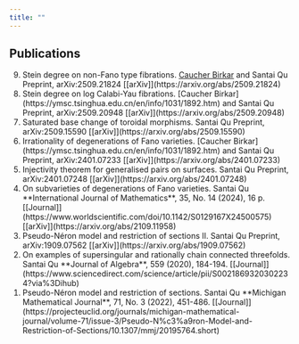 ```yaml
---
title: ""
---
```


Publications
-------

<ol reversed>

<li> Stein degree on non-Fano type fibrations.    
   <a href="https://ymsc.tsinghua.edu.cn/en/info/1031/1892.htm">Caucher Birkar</a> and Santai Qu    
   Preprint, arXiv:2509.21824 [[arXiv]](https://arxiv.org/abs/2509.21824) </li>

<li> Stein degree on log Calabi-Yau fibrations.    
   [Caucher Birkar](https://ymsc.tsinghua.edu.cn/en/info/1031/1892.htm) and Santai Qu    
   Preprint, arXiv:2509.20948 [[arXiv]](https://arxiv.org/abs/2509.20948) </li>

<li> Saturated base change of toroidal morphisms.    
   Santai Qu       
   Preprint, arXiv:2509.15590 [[arXiv]](https://arxiv.org/abs/2509.15590) </li>

<li> Irrationality of degenerations of Fano varieties.   
   [Caucher Birkar](https://ymsc.tsinghua.edu.cn/en/info/1031/1892.htm) and Santai Qu   
   Preprint, arXiv:2401.07233 [[arXiv]](https://arxiv.org/abs/2401.07233) </li>

<li> Injectivity theorem for generalised pairs on surfaces.   
   Santai Qu   
   Preprint, arXiv:2401.07248 [[arXiv]](https://arxiv.org/abs/2401.07248) </li>

<li> On subvarieties of degenerations of Fano varieties.  
   Santai Qu  
   **International Journal of Mathematics**, 35, No. 14 (2024), 16 p. [[Journal]](https://www.worldscientific.com/doi/10.1142/S0129167X24500575) [[arXiv]](https://arxiv.org/abs/2109.11958) </li>

<li> Pseudo-Néron model and restriction of sections II.  
   Santai Qu  
   Preprint, arXiv:1909.07562 [[arXiv]](https://arxiv.org/abs/1909.07562) </li>

<li> On examples of supersingular and rationally chain connected threefolds.  
    Santai Qu  
    **Journal of Algebra**, 559 (2020), 184-194. [[Journal]](https://www.sciencedirect.com/science/article/pii/S0021869320302234?via%3Dihub) </li>

<li> Pseudo-Néron model and restriction of sections.  
   Santai Qu   
   **Michigan Mathematical Journal**, 71, No. 3 (2022), 451-486. [[Journal]](https://projecteuclid.org/journals/michigan-mathematical-journal/volume-71/issue-3/Pseudo-N%c3%a9ron-Model-and-Restriction-of-Sections/10.1307/mmj/20195764.short) </li>


</ol>
